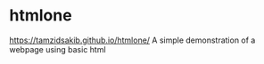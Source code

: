 # htmlone
https://tamzidsakib.github.io/htmlone/
A simple demonstration of a webpage using basic html 
